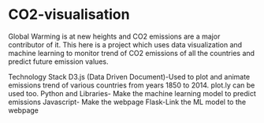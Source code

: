 # CO2-visualisation
Global Warming is at new heights and CO2 emissions are a major contributor of it. This here is a project which uses data visualization and
machine learning to monitor trend of CO2 emissions of all the countries and predict future emission values. 

Technology Stack
D3.js (Data Driven Document)-Used to plot and animate emissions trend of various countries from years 1850 to 2014. plot.ly can be used too.
Python and Libraries- Make the machine learning model to predict emissions
Javascript- Make the webpage
Flask-Link the ML model to the webpage
